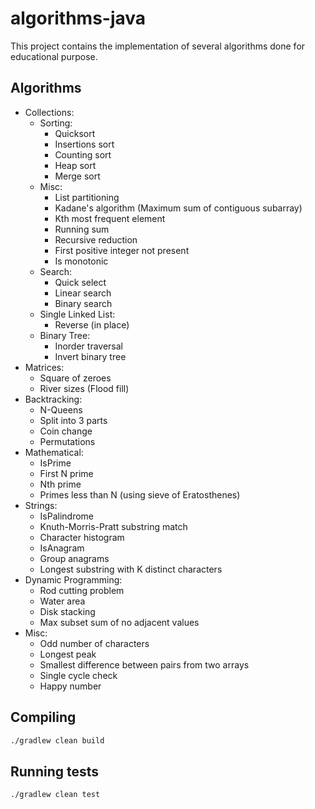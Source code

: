 # algorithms-java

This project contains the implementation of several algorithms done for educational purpose.

## Algorithms

* Collections:
    * Sorting:
        * Quicksort
        * Insertions sort
        * Counting sort
        * Heap sort
        * Merge sort
    * Misc:
        * List partitioning
        * Kadane's algorithm (Maximum sum of contiguous subarray)
        * Kth most frequent element
        * Running sum
        * Recursive reduction
        * First positive integer not present
        * Is monotonic
    * Search:
        * Quick select
        * Linear search
        * Binary search
    * Single Linked List:
        * Reverse (in place)
    * Binary Tree:
        * Inorder traversal
        * Invert binary tree
* Matrices:
    * Square of zeroes
    * River sizes (Flood fill)
* Backtracking:
    * N-Queens
    * Split into 3 parts
    * Coin change
    * Permutations
* Mathematical:
    * IsPrime
    * First N prime
    * Nth prime
    * Primes less than N (using sieve of Eratosthenes)
* Strings:
    * IsPalindrome
    * Knuth-Morris-Pratt substring match
    * Character histogram
    * IsAnagram
    * Group anagrams
    * Longest substring with K distinct characters
* Dynamic Programming:
    * Rod cutting problem
    * Water area
    * Disk stacking
    * Max subset sum of no adjacent values
* Misc:
    * Odd number of characters
    * Longest peak
    * Smallest difference between pairs from two arrays
    * Single cycle check
    * Happy number

## Compiling

```bash
./gradlew clean build
```

## Running tests
```bash
./gradlew clean test
```
